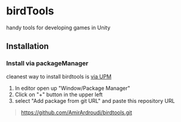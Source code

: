 # birdTools
 handy tools for developing games in Unity
 
## Installation 
 ### Install via packageManager
  cleanest way to install birdtools is [via UPM](https://docs.unity3d.com/Manual/upm-ui-giturl.html)

  1. In editor open up "Window/Package Manager"
  2. Click on "+" button in the upper left
  3. select "Add package from git URL" and paste this repository URL 
  >  https://github.com/AmirArdroudi/birdtools.git
 
